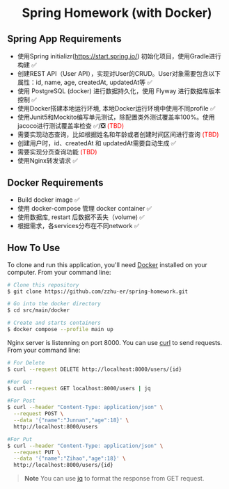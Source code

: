 
<h1 align="center">
  <br>
  Spring Homework (with Docker)
  <br>
</h1>



## Spring App Requirements

* 使用Spring initializr(https://start.spring.io/) 初始化项目，使用Gradle进行构建 ✅
* 创建REST API（User API），实现对User的CRUD。User对象需要包含以下属性：id, name, age, createdAt, updatedAt等 ✅
* 使用 PostgreSQL (docker) 进行数据持久化，使用 Flyway 进行数据库版本控制 ✅
* 使用Docker搭建本地运行环境, 本地Docker运行环境中使用不同profile ✅
* 使用Junit5和Mockito编写单元测试，除配置类外测试覆盖率100%。使用jacoco进行测试覆盖率检查 ✅/❎ <span style="color:red">(TBD)</span>
* 需要实现动态查询，比如根据姓名和年龄或者创建时间区间进行查询 <span style="color:red">(TBD)</span>
* 创建用户时，id、createdAt 和 updatedAt需要自动生成 ✅
* 需要实现分页查询功能 <span style="color:red">(TBD)</span>
* 使用Nginx转发请求 ✅

## Docker Requirements

* Build docker image ✅
* 使用 docker-compose 管理 docker container ✅
* 使用数据库, restart 后数据不丢失（volume) ✅
* 根据需求，各services分布在不同network ✅

## How To Use

To clone and run this application, you'll need [Docker](https://www.docker.com) installed on your computer. From your command line:

```bash
# Clone this repository
$ git clone https://github.com/zzhu-er/spring-homework.git

# Go into the docker directory
$ cd src/main/docker

# Create and starts containers
$ docker compose --profile main up 
```

Nginx server is listenning on port 8000. You can use [curl](https://curl.se) to send requests. From your command line:
```bash
# For Delete
$ curl --request DELETE http://localhost:8000/users/{id}

#For Get
$ curl --request GET localhost:8000/users | jq

#For Post
$ curl --header "Content-Type: application/json" \
  --request POST \
  --data '{"name":"Junnan","age":18}' \
  http://localhost:8000/users

#For Put
$ curl --header "Content-Type: application/json" \
  --request PUT \
  --data '{"name":"Zihao","age":18}' \
  http://localhost:8000/users/{id}
```
> **Note**
> You can use [jq](https://stedolan.github.io/jq) to format the response from GET request.